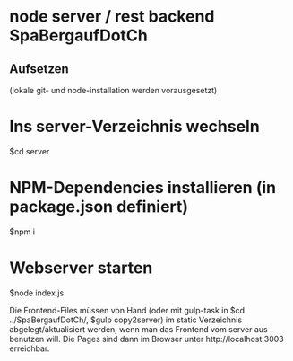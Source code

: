 # node server / rest backend SpaBergaufDotCh

## Aufsetzen

(lokale git- und node-installation werden vorausgesetzt)


# Ins server-Verzeichnis wechseln
$cd server

# NPM-Dependencies installieren (in package.json definiert)
$npm i

# Webserver starten

$node index.js


Die Frontend-Files müssen von Hand (oder mit gulp-task in $cd ../SpaBergaufDotCh/, $gulp copy2server) im static Verzeichnis abgelegt/aktualisiert werden,
wenn man das Frontend vom server aus benutzen will.
Die Pages sind dann im Browser unter http://localhost:3003 erreichbar.